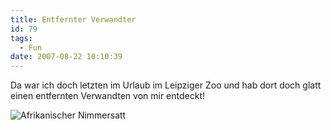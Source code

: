 ```yaml
---
title: Entfernter Verwandter
id: 79
tags:
  - Fun
date: 2007-08-22 10:10:39
---
```


Da war ich doch letzten im Urlaub im Leipziger Zoo und hab dort doch glatt einen entfernten Verwandten von mir entdeckt!

![Afrikanischer Nimmersatt](https://az275061.vo.msecnd.net/blogmedia/2007/08/afrikanischer_nimmersatt.jpg)